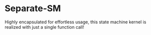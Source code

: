 # Separate-SM
Highly encapsulated for effortless usage, this state machine kernel is realized with just a single function call!
